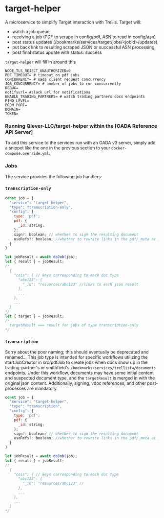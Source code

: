 # target-helper

<!--
[![License](https://img.shields.io/github/license/Qlever-LLC/target-helper)](LICENSE)
[![Docker Pulls](https://img.shields.io/docker/pulls/Qlever-LLC/target-helper)][dockerhub]
-->

A microservice to simplify Target interaction with Trellis. Target will:

- watch a job queue,
- receiving a job (PDF to scrape in config/pdf, ASN to read in config/asn)
- post status updates (/bookmarks/services/target/jobs/\<jobid\>/updates),
- put back link to resulting scraped JSON or successful ASN processing,
- post final status update with status: success

`target-helper` will fill in around this

```shell
NODE_TLS_REJECT_UNAUTHORIZED=0
PDF_TIMEOUT= # timeout on pdf jobs
CONCURRENCY= # oada client request concurrency
JOB_CONCURRENCY= # number of jobs to run concurrently
DEBUG=
notifyurl= #slack url for notifications
ENABLE_TRADING_PARTNERS= # watch trading partners docs endpoints
PINO_LEVEL=
PROM_PORT=
DOMAIN=
TOKEN=
```

### Running Qlever-LLC/target-helper within the [OADA Reference API Server]

To add this service to the services run with an OADA v3 server,
simply add a snippet like the one in the previous section
to your `docker-compose.override.yml`.

### Jobs

The service provides the following job handlers:

### `transcription-only`

```javascript
const job = {
  "service": "target-helper",
  "type": "transcription-only",
  "config": {
    type: 'pdf';
    pdf: {
      _id: string;
    };
    sign?: boolean; // whether to sign the resulting document
    useRefs?: boolean; //whether to rewrite links in the pdf/_meta as _refs instead of true links
  }
}

let jobResult = await doJob(job);
let { result } = jobResult;
/*
  {
    "cois": { // keys corresponding to each doc type
      "abc123": {
        "_id": "resources/abc123" //links to each json result
      },
      ...
    },
    ...
  }
*/
let { target } = jobResult;
/*
  targetResult === result for jobs of type transcription-only
*/
```

### `transcription`

Sorry about the poor naming; this should eventually be deprecated and renamed...
This job type is intended for specific workflows utilizing the startJobCreator in src/pdfJob to create jobs when
docs show up in the trading-partner's or smithfield's `/bookmarks/services/trellisfw/documents` endpoints.
Under this workflow, documents may have some initial content and suspected document type, and the `targetResult`
is merged in with the original json content. Additionally, signing, vdoc references, and other post-processes are mandatory.

```javascript
const job = {
  "service": "target-helper",
  "type": "transcription",
  "config": {
    type: 'pdf';
    pdf: {
      _id: string;
    };
    sign?: boolean; // whether to sign the resulting document
    useRefs?: boolean; //whether to rewrite links in the pdf/_meta as _refs instead of true links
  }
}

let jobResult = await doJob(job);
let { result } = jobResult;
/*
  {
    "cois": { // keys corresponding to each doc type
      "abc123": {
        "_id": "resources/abc123" //
      },
      ...
    },
    ...
  }
*/
```
